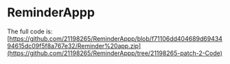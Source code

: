 # ReminderAppp
The full code is: [https://github.com/21198265/ReminderAppp/blob/f71106dd404689d6943494615dc09f5f8a767e32/Reminder%20app.zip](https://github.com/21198265/ReminderAppp/tree/21198265-patch-2-Code)
